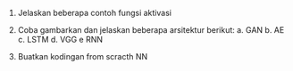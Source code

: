 1. Jelaskan beberapa contoh fungsi aktivasi
   
2. Coba gambarkan dan jelaskan beberapa arsitektur berikut:
   a. GAN
   b. AE
   c. LSTM
   d. VGG
   e RNN
   
4. Buatkan kodingan from scracth NN
